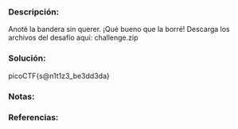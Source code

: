 ### Descripción: 
Anoté la bandera sin querer. ¡Qué bueno que la borré!
Descarga los archivos del desafío aquí: challenge.zip
### Solución:
picoCTF{s@n1t1z3_be3dd3da}
### Notas:

### Referencias: